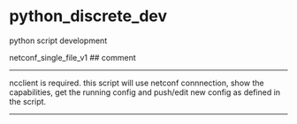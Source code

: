 # python_discrete_dev
python script development 

netconf_single_file_v1 ## comment
***
ncclient is required. this script will use netconf connnection, show the capabilities, get the running config and push/edit new config as defined in the script.
***
